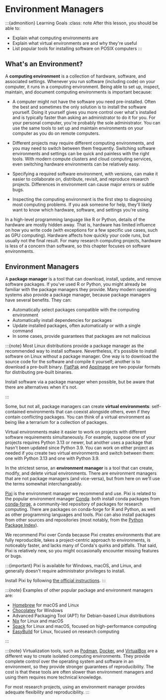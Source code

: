 # Environment Managers

:::{admonition} Learning Goals
:class: note
After this lesson, you should be able to:

* Explain what computing environments are
* Explain what virtual environments are and why they're useful
* List popular tools for installing software on POSIX computers
:::


## What's an Environment?

A **computing environment** is a collection of hardware, software, and
associated settings. Whenever you run software (including code) on your
computer, it runs in a computing environment. Being able to set up, inspect,
maintain, and document computing environments is important because:

* A computer might not have the software you need pre-installed. Often the best
  and sometimes the only solution is to install the software yourself. Doing it
  yourself gives you more control over what's installed and is typically faster
  than asking an administrator to do it for you. For your personal computer,
  you're probably the sole administrator. You can use the same tools to set up
  and maintain environments on your computer as you do on remote computers.

* Different projects may require different computing environments, and you may
  need to switch between them frequently. Switching software environments and
  settings can be quick and painless with the right tools. With modern compute
  clusters and cloud computing services, even switching hardware environments
  can be relatively easy.

* Specifying a required software environment, with versions, can make it easier
  to collaborate on, distribute, revisit, and reproduce research projects.
  Differences in environment can cause major errors or subtle bugs.

* Inspecting the computing environment is the first step to diagnosing most
  computing problems. If you ask someone for help, they'll likely want to know
  which hardware, software, and settings you're using.

In a high-level programming language like R or Python, details of the hardware
are mostly hidden away. That is, hardware has limited influence on how you
write code (with exceptions for a few specific use cases, such as GPU
computing). Hardware affects how quickly your code runs, but usually not the
final result. For many research computing projects, hardware is less of a
concern than software, so this chapter focuses on software environments.

<!--
Chapter 4 addresses ways to choose the hardware environment on compute clusters
and cloud computing services.

---

One of the major advantages of Python over other programming languages is the
massive number of packages developed and published by members the community. As
Python and Python packages are updated, code designed for older versions may
need to be edited to continue to work correctly with the newer versions. So for
most Python projects, keeping track of the software environment means keeping
track of the specific versions of Python and Python packages for which the code
was designed.
-->


## Environment Managers

A **package manager** is a tool that can download, install, update, and remove
software packages. If you've used R or Python, you might already be familiar
with the package managers they provide. Many modern operating systems also
provide a package manager, because package managers have several benefits. They
can:

* Automatically select packages compatible with the computing environment
* Automatically install dependencies for packages
* Update installed packages, often automatically or with a single command
* In some cases, provide guarantees that packages are not malicious

:::{note}
Most Linux distributions provide a package manager as the recommended way to
install software. Nevertheless, it's possible to install software on Linux
without a package manager. One way is to download the source code for the
software and compile it yourself; another is to download a pre-built binary.
[FlatPak][] and [AppImage][] are two popular formats for distributing pre-built
binaries.

Install software via a package manager when possible, but be aware that there
are alternatives when it's not.

[FlatPak]: https://flatpak.org/
[AppImage]: https://appimage.org/
:::

Some, but not all, package managers can create **virtual environments**:
self-contained environments that can coexist alongside others, even if they
contain conflicting packages. You can think of a virtual environment as being
like a terrarium for a collection of packages.

Virtual environments make it easier to work on projects with different software
requirements simultaneously. For example, suppose one of your projects requires
Python 3.13 or newer, but another uses a package that hasn't been updated since
Python 3.9. You can work on either project as needed if you create two virtual
environments and switch between them: one with Python 3.13 and one with Python
3.9.

In the strictest sense, an **environment manager** is a tool that can create,
modify, and delete virtual environments. There are environment managers that
are not package managers (and vice-versa), but from here on we'll use the terms
somewhat interchangeably.

[Pixi][pixi] is the environment manager we recommend and use. Pixi is related
to the popular environment manager [Conda][]: both install conda packages from
[conda-forge][], a community-led repository of packages for research computing.
There are packages on conda-forge for R and Python, as well as other
programming languages and tools. Pixi can also install packages from other
sources and repositories (most notably, from the [Python Package Index][pypi]).

[pixi]: https://pixi.sh/latest/
[Conda]: https://conda.org/
[conda-forge]: https://conda-forge.org/
[pypi]: https://pypi.org/

We recommend Pixi over Conda because Pixi creates environments that are fully
reproducible, takes a project-centric approach to environments, is noticeably
faster, and lacks many of Conda's quirks and pitfalls. That said, Pixi is
relatively new, so you might occasionally encounter missing features or bugs.

:::{important}
Pixi is available for Windows, macOS, and Linux, and generally doesn't require
administrator privileges to install.

Install Pixi by following [the official instructions][pixi].
:::

:::{note}
Examples of other popular package and environment managers are:

* [Homebrew][] for macOS and Linux
* [Chocolatey][] for Windows
* Advanced Packaging Tool (APT) for Debian-based Linux distributions
* [Nix][] for Linux and macOS
* [Spack][] for Linux and macOS, focused on high-performance computing
* [EasyBuild] for Linux, focused on research computing

[Homebrew]: https://brew.sh/
[Chocolatey]: https://chocolatey.org/
[Spack]: https://spack.io/
[Nix]: https://nixos.org/
[EasyBuild]: https://easybuild.io/
:::

:::{note}
Virtualization tools, such as [Podman][], [Docker][], and [VirtualBox][] are a
different way to create isolated computing environments. They provide complete
control over the operating system and software in an environment, so they
provide stronger guarantees of reproducibility. The cost is that these tools
are often slower than environment managers and using them requires more
technical knowledge.

For most research projects, using an environment manager provides adequate
flexibility and reproducibility.
:::

[Podman]: https://podman.io/
[Docker]: https://www.docker.com/
[VirtualBox]: https://www.virtualbox.org/
